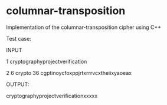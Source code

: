 # columnar-transposition
Implementation of the columnar-transposition cipher using C++

Test case:

INPUT

1
cryptographyprojectverification

2
6
crypto
36
cgptinoycfoxppjrtxrrrvcxtheiixyaoeax

OUTPUT:

cryptographyprojectverificationxxxxx